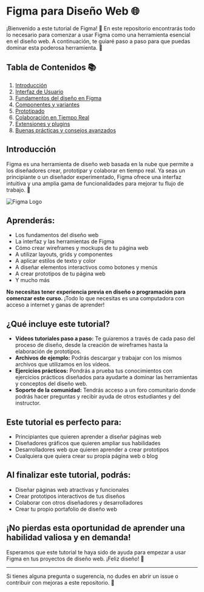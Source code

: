 # Figma para Diseño Web 🌐

¡Bienvenido a este tutorial de Figma! 🎨 En este repositorio encontrarás todo lo necesario para comenzar a usar Figma como una herramienta esencial en el diseño web. A continuación, te guiaré paso a paso para que puedas dominar esta poderosa herramienta. 🚀

## Tabla de Contenidos 📚

1. [Introducción](#introducción)
2. [Interfaz de Usuario](#interfaz-de-usuario)
3. [Fundamentos del diseño en Figma](#)
4. [Componentes y variantes](#)
5. [Prototipado](#prototipado)
6. [Colaboración en Tiempo Real](#colaboración-en-tiempo-real)
7. [Extensiones y plugins](#)
8. [Buenas prácticas y consejos avanzados](#)

## Introducción

Figma es una herramienta de diseño web basada en la nube que permite a los diseñadores crear, prototipar y colaborar en tiempo real. Ya seas un principiante o un diseñador experimentado, Figma ofrece una interfaz intuitiva y una amplia gama de funcionalidades para mejorar tu flujo de trabajo. 🌟

![Figma Logo](https://upload.wikimedia.org/wikipedia/commons/3/33/Figma-logo.svg)

## Aprenderás:

* Los fundamentos del diseño web
* La interfaz y las herramientas de Figma
* Cómo crear wireframes y mockups de tu página web
* A utilizar layouts, grids y componentes
* A aplicar estilos de texto y color
* A diseñar elementos interactivos como botones y menús
* A crear prototipos de tu página web
* Y mucho más

**No necesitas tener experiencia previa en diseño o programación para comenzar este curso.** ¡Todo lo que necesitas es una computadora con acceso a internet y ganas de aprender!

## ¿Qué incluye este tutorial?

* **Vídeos tutoriales paso a paso:** Te guiaremos a través de cada paso del proceso de diseño, desde la creación de wireframes hasta la elaboración de prototipos.
* **Archivos de ejemplo:** Podrás descargar y trabajar con los mismos archivos que utilizamos en los vídeos.
* **Ejercicios prácticos:** Pondrás a prueba tus conocimientos con ejercicios prácticos diseñados para ayudarte a dominar las herramientas y conceptos del diseño web.
* **Soporte de la comunidad:** Tendrás acceso a un foro comunitario donde podrás hacer preguntas y recibir ayuda de otros estudiantes y del instructor.

## Este tutorial es perfecto para:

* Principiantes que quieren aprender a diseñar páginas web
* Diseñadores gráficos que quieren ampliar sus habilidades
* Desarrolladores web que quieren aprender a crear prototipos
* Cualquiera que quiera crear su propia página web o blog

## Al finalizar este tutorial, podrás:

* Diseñar páginas web atractivas y funcionales
* Crear prototipos interactivos de tus diseños
* Colaborar con otros diseñadores y desarrolladores
* Crear tu propio portafolio de diseño web

## ¡No pierdas esta oportunidad de aprender una habilidad valiosa y en demanda!

Esperamos que este tutorial te haya sido de ayuda para empezar a usar Figma en tus proyectos de diseño web. ¡Feliz diseño! 🎉

---

Si tienes alguna pregunta o sugerencia, no dudes en abrir un issue o contribuir con mejoras a este repositorio. 🚀
